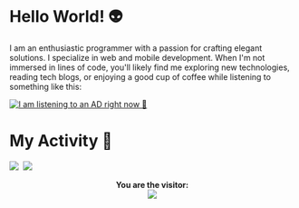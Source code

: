 # Hello World! 👽

I am an enthusiastic programmer with a passion for crafting elegant solutions. I specialize in web and mobile development. When I'm not immersed in lines of code, you'll likely find me exploring new technologies, reading tech blogs, or enjoying a good cup of coffee while listening to something like this: 

[![I am listening to an AD right now 🙁](https://spotify-github-profile.kittinanx.com/api/view?uid=61pr4gb1ittg11qkxsdxc72lc&cover_image=true&theme=natemoo-re&show_offline=false&background_color=121212&interchange=false&bar_color=53b14f&bar_color_cover=false)](https://open.spotify.com/user/61pr4gb1ittg11qkxsdxc72lc?si=64c6024d20764599)

# My Activity 🍃

<kbd align="center">
 <img src="https://github-readme-streak-stats-five-lac.vercel.app?user=codecabral&theme=merko&card_width=1000&background=161b22&stroke=393f48&border=161b22&exclude_days=Sun%2CSat"/>
 <img src="https://github-readme-stats.vercel.app/api/top-langs/?username=codecabral&layout=donut&bg_color=161b22&border_color=393f48&theme=merko&card_width=950&langs_count=5"/>
</kbd>

<p align='center'>
  <b> You are the visitor: </b> 
  <br>
  <img align="center" src="https://profile-counter.glitch.me/{codecabral}/count.svg"/>
</p>
